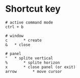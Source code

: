 # Shortcut key

```shell
# active command mode
ctrl + b

# window
c		* create
&   * close

# panel
" 	* splite vertical
%		* splite horizon
x		* close panel (or exit)
arrow		* move cursor
```

